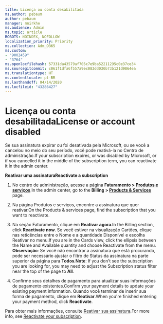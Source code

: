 ```yaml
---
title: Licença ou conta desabilitada
ms.author: pebaum
author: pebaum
manager: mnirkhe
ms.audience: Admin
ms.topic: article
ROBOTS: NOINDEX, NOFOLLOW
localization_priority: Priority
ms.collection: Adm_O365
ms.custom:
- "9002459"
- "3764"
ms.openlocfilehash: 57331da43579af705c7e9ba52211295c0e37ce34
ms.sourcegitcommit: c061f1dfa6f557a9ec083dd030b73b121d9864ea
ms.translationtype: HT
ms.contentlocale: pt-BR
ms.lasthandoff: 04/14/2020
ms.locfileid: "43286427"
---
```

# <a name="license-or-account-disabled"></a><span data-ttu-id="e9333-102">Licença ou conta desabilitada</span><span class="sxs-lookup"><span data-stu-id="e9333-102">License or account disabled</span></span>

<span data-ttu-id="e9333-103">Se sua assinatura expirar ou foi desativada pela Microsoft, ou se você a cancelou no meio do seu período, você pode reativá-la no Centro de administração.</span><span class="sxs-lookup"><span data-stu-id="e9333-103">If your subscription expires, or was disabled by Microsoft, or if you cancelled it in the middle of the subscription term, you can reactivate it in the admin center.</span></span>

<span data-ttu-id="e9333-104">**Reativar uma assinatura**</span><span class="sxs-lookup"><span data-stu-id="e9333-104">**Reactivate a subscription**</span></span>

1. <span data-ttu-id="e9333-105">No centro de administração, acesse a página **Faturamento > [Produtos e serviços](https://go.microsoft.com/fwlink/p/?linkid=842054)**.</span><span class="sxs-lookup"><span data-stu-id="e9333-105">In the admin center, go to the **Billing > [Products & Services](https://go.microsoft.com/fwlink/p/?linkid=842054)** page.</span></span>

2. <span data-ttu-id="e9333-106">Na página Produtos e serviços, encontre a assinatura que quer reativar.</span><span class="sxs-lookup"><span data-stu-id="e9333-106">On the Products & services page, find the subscription that you want to reactivate.</span></span>

3. <span data-ttu-id="e9333-107">Na seção Faturamento, clique em **Reativar agora**.</span><span class="sxs-lookup"><span data-stu-id="e9333-107">In the Billing section, click **Reactivate now**.</span></span>  <span data-ttu-id="e9333-108">Se você estiver na visualização Cartões, clique nas reticências entre o Nome e a quantidade Disponível e escolha Reativar no menu.</span><span class="sxs-lookup"><span data-stu-id="e9333-108">If you are in the Cards view, click the ellipsis between the Name and Available quantity and choose Reactivate from the menu.</span></span> <span data-ttu-id="e9333-109">**Observação**: Se você não encontrar a assinatura que está procurando, pode ser necessário ajustar o filtro de Status da assinatura na parte superior da página para **Todos**.</span><span class="sxs-lookup"><span data-stu-id="e9333-109">**Note**: If you don't see the subscription you are looking for, you may need to adjust the Subscription status filter near the top of the page to **All**.</span></span>

4. <span data-ttu-id="e9333-110">Confirme seus detalhes de pagamento para atualizar suas informações de pagamento existentes.</span><span class="sxs-lookup"><span data-stu-id="e9333-110">Confirm your payment details to update your existing payment information.</span></span> <span data-ttu-id="e9333-111">Quando você terminar de inserir sua forma de pagamento, clique em **Reativar**.</span><span class="sxs-lookup"><span data-stu-id="e9333-111">When you're finished entering your payment method, click **Reactivate**.</span></span>

<span data-ttu-id="e9333-112">Para obter mais informações, consulte [Reativar sua assinatura](https://docs.microsoft.com/office365/admin/subscriptions-and-billing/reactivate-your-subscription).</span><span class="sxs-lookup"><span data-stu-id="e9333-112">For more info, see [Reactivate your subscription](https://docs.microsoft.com/office365/admin/subscriptions-and-billing/reactivate-your-subscription).</span></span> 
